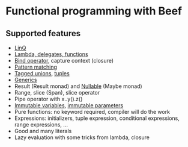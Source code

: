 # Functional programming with Beef

## Supported features
- [LinQ](https://github.com/disarray2077/Beef.Linq)
- [Lambda, delegates, functions](https://www.beeflang.org/docs/language-guide/datatypes/methodrefs/)
- [Bind operator](https://www.beeflang.org/docs/language-guide/expressions/#bind-expression), capture context (closure)
- [Pattern matching](https://www.beeflang.org/docs/language-guide/pattern/)
- [Tagged unions](https://www.beeflang.org/docs/language-guide/datatypes/#enums), [tuples](https://www.beeflang.org/docs/language-guide/datatypes/#tuples)
- [Generics](https://www.beeflang.org/docs/language-guide/generics/)
- Result (Result monad) and [Nullable](https://www.beeflang.org/docs/language-guide/datatypes/#nullable-types) (Maybe monad)
- Range, slice (Span<T>), slice operator
- Pipe operator with x..y().z()
- [Immutable variables](https://www.beeflang.org/docs/language-guide/statements/#variable-declarations), [immutable parameters](https://www.beeflang.org/docs/language-guide/datatypes/members/#methods)
- Pure functions: no keyword required, compiler will do the work
- Expressions: initializers, tuple expression, conditional expressions, range expressions, ...
- Good and many literals
- Lazy evaluation with some tricks from lambda, closure